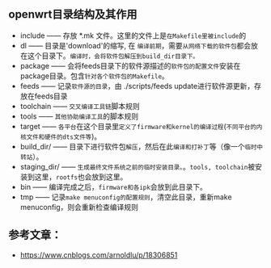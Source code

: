 ## openwrt目录结构及其作用
- include —— 存放 *.mk 文件。这里的文件上是`在Makefile里被include`的
- dl —— 目录是'download'的缩写, 在 `编译前期`，需要`从网络下载的软件包`都会放在这个目录下。`编译时，会将软件包解压到build_dir目录下。`
- package  ——  会将feeds目录下的软件源描述的`软件包的配置文件`安装在package目录。包含`针对各个软件包的Makefile`。
- feeds  ——  记录`软件源的目录`，由 ./scripts/feeds update进行软件源更新，存放在feeds目录
- toolchain  —— `交叉编译工具链`脚本规则
- tools ——  `其他协助编译工具`的脚本规则
- target  ——  `各平台`在这个目录里`定义了firmware和kernel的编译过程`(`不同平台的内核文件和硬件的dts文件等`)。
- build_dir/  —— 目录下进行软件包`解压`，然后在此`编译和打补丁`等（像一个`临时中转站`）。
- staging_dir/  —— `生成最终文件系统之前的临时安装目录。`。`tools, toolchain`被安装到这里，`rootfs`也会放到这里。
- bin  —— 编译完成之后，`firmware和各ipk`会放到此目录下。
- tmp  —— 记录`make menuconfig的配置规则`，清空此目录，重新make menuconfig，则会重新检查编译规则


## 参考文章：
- https://www.cnblogs.com/arnoldlu/p/18306851